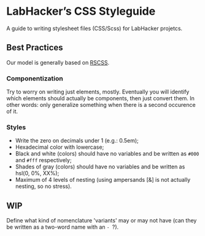 # LabHacker’s CSS Styleguide

A guide to writing stylesheet files (CSS/Scss) for LabHacker projetcs.

## Best Practices
Our model is generally based on [RSCSS](rscss.io).

### Componentization
Try to worry on writing just elements, mostly. Eventually you will identify which elements should actually be components, then just convert them. In other words: only generalize something when there is a second occurence of it.

### Styles
- Write the zero on decimals under 1 (e.g.: 0.5em);
- Hexadecimal color with lowercase;
- Black and white (colors) should have no variables and be written as `#000` and `#fff` respectively;
- Shades of gray (colors) should have no variables and be written as hsl(0, 0%, XX%);
- Maximum of 4 levels of nesting (using ampersands [&] is not actually nesting, so no stress).

## WIP
Define what kind of nomenclature 'variants' may or may not have (can they be written as a two-word name with an `- `?).

